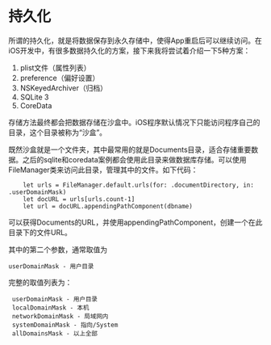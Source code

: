 # 持久化

所谓的持久化，就是将数据保存到永久存储中，使得App重启后可以继续访问。在iOS开发中，有很多数据持久化的方案，接下来我将尝试着介绍一下5种方案：

1. plist文件（属性列表）
2. preference（偏好设置）
3. NSKeyedArchiver（归档）
4. SQLite 3
5. CoreData

存储方法最终都会把数据存储在沙盒中。iOS程序默认情况下只能访问程序自己的目录，这个目录被称为“沙盒”。

既然沙盒就是一个文件夹，其中最常用的就是Documents目录，适合存储重要数据。之后的sqlite和coredata案例都会使用此目录来做数据库存储。可以使用FileManager类来访问此目录，管理其中的文件。如下代码：


		let urls = FileManager.default.urls(for: .documentDirectory, in: .userDomainMask)
        let docURL = urls[urls.count-1]
        let url = docURL.appendingPathComponent(dbname)

可以获得Documents的URL，并使用appendingPathComponent，创建一个在此目录下的文件URL。

 其中的第二个参数，通常取值为
 
 	userDomainMask - 用户目录
 
完整的取值列表为：

	 userDomainMask - 用户目录
	 localDomainMask - 本机
	 networkDomainMask - 局域网内
	 systemDomainMask - 指向/System
	 allDomainsMask - 以上全部
